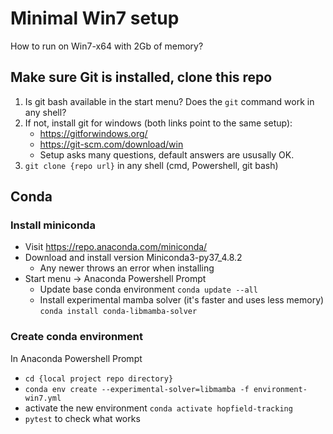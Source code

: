 # Minimal Win7 setup

How to run on Win7-x64 with 2Gb of memory?

## Make sure Git is installed, clone this repo

1. Is git bash available in the start menu? Does the `git` command work in any shell?
2. If not, install git for windows (both links point to the same setup):
    - https://gitforwindows.org/
    - https://git-scm.com/download/win
    - Setup asks many questions, default answers are ususally OK.
3. `git clone {repo url}` in any shell (cmd, Powershell, git bash)

## Conda

### Install miniconda
- Visit https://repo.anaconda.com/miniconda/
- Download and install version Miniconda3-py37_4.8.2
  - Any newer throws an error when installing 
- Start menu -> Anaconda Powershell Prompt
  - Update base conda environment `conda update --all`
  - Install experimental mamba solver (it's faster and uses less memory) `conda install conda-libmamba-solver`

### Create conda environment
In Anaconda Powershell Prompt
- `cd {local project repo directory}`
- `conda env create --experimental-solver=libmamba -f environment-win7.yml`
- activate the new environment `conda activate hopfield-tracking`
- `pytest` to check what works
